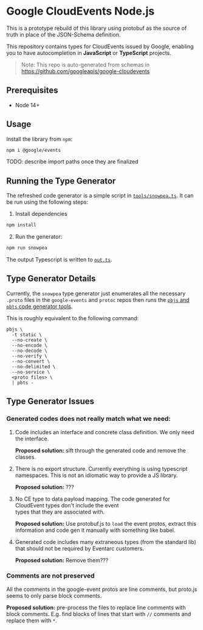 # Google CloudEvents Node.js

This is a prototype rebuild of this library using protobuf as the source of truth in place of the JSON-Schema definition.

This repository contains types for CloudEvents issued by Google,
enabling you to have autocompletion in **JavaScript** or **TypeScript** projects.

> Note: This repo is auto-generated from schemas in https://github.com/googleapis/google-cloudevents

## Prerequisites

- Node 14+

## Usage

Install the library from `npm`:

```sh
npm i @google/events
```

TODO: describe import paths once they are finalized

## Running the Type Generator

The refreshed code generator is a simple script in [`tools/snowpea.ts`](tools/snowpea.ts). It can be run using the following steps:

1. Install dependencies

```sh
npm install
```

2. Run the generator:

```sh
npm run snowpea
```

The output Typescript is written to [`out.ts`](./out.ts).

## Type Generator Details

Currently, the `snowpea` type generator just enumerates all the necessary `.proto` files in the `google-events` and `protoc` repos then runs the [`pbjs` and `pbts` code generator tools](https://github.com/protobufjs/protobuf.js/tree/master/cli).

This is roughly equivalent to the following command:

```
pbjs \
  -t static \
  --no-create \
  --no-encode \
  --no-decode \
  --no-verify \
  --no-convert \
  --no-delimited \
  --no-service \
  <proto files> \
  | pbts -
```

## Type Generator Issues

### Generated codes does not really match what we need:

1.  Code includes an interface and concrete class definition. We only need the interface.

    **Proposed solution:** sift through the generated code and remove the classes.

2.  There is no export structure. Currently everything is using typescript namespaces. This is not
    an idiomatic way to provide a JS library.

    **Proposed solution:** ???

3.  No CE type to data payload mapping. The code generated for CloudEvent types don't include the event  
    types that they are associated with.

    **Proposed solution:** Use protobuf.js to `load` the event protos, extract this information and code
    gen it manually with something like babel.

4.  Generated code includes many extraneous types (from the standard lib) that should not be required by
    Eventarc customers.

    **Proposed solution:** Remove them???

### Comments are not preserved

All the comments in the google-event protos are line comments, but proto.js seems to only parse block comments.

**Proposed solution:** pre-process the files to replace line comments with block comments. E.g. find blocks of lines that start with `//` comments and replace them with `*`.
